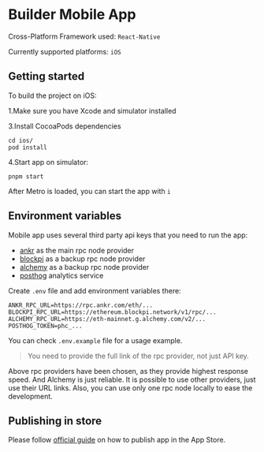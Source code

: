 # Builder Mobile App

Cross-Platform Framework used: `React-Native`

Currently supported platforms: `iOS`

## Getting started

To build the project on iOS:

1.Make sure you have Xcode and simulator installed

3.Install CocoaPods dependencies

```shell
cd ios/
pod install
```

4.Start app on simulator:

```shell
pnpm start
```

After Metro is loaded, you can start the app with `i`

## Environment variables

Mobile app uses several third party api keys that you need to run the app:

- [ankr](https://www.ankr.com/) as the main rpc node provider
- [blockpi](https://blockpi.io/) as a backup rpc node provider
- [alchemy](https://www.alchemy.com/) as a backup rpc node provider
- [posthog](https://posthog.com/) analytics service

Create `.env` file and add environment variables there:

```
ANKR_RPC_URL=https://rpc.ankr.com/eth/...
BLOCKPI_RPC_URL=https://ethereum.blockpi.network/v1/rpc/...
ALCHEMY_RPC_URL=https://eth-mainnet.g.alchemy.com/v2/...
POSTHOG_TOKEN=phc_...
```

You can check `.env.example` file for a usage example.

> You need to provide the full link of the rpc provider, not just API key.

Above rpc providers have been chosen, as they provide highest response speed. And Alchemy is just reliable. It is possible to use other providers, just use their URL links. Also, you can use only one rpc node locally to ease the development.

## Publishing in store

Please follow [official guide](https://reactnative.dev/docs/publishing-to-app-store) on how to publish app in the App Store.
